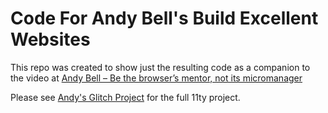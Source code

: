 # Code For Andy Bell's Build Excellent Websites
This repo was created to show just the resulting code as a companion to the video at [Andy Bell – Be the browser’s mentor, not its micromanager](https://www.youtube.com/watch?v=5uhIiI9Ld5M)

Please see [Andy's Glitch Project](https://glitch.com/edit/#!/build-excellent-websites) for the full 11ty project.
